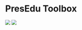 # PresEdu Toolbox

![](https://img.shields.io/badge/language-javascript-orange) ![](https://img.shields.io/badge/build-passing-brightgreen)
